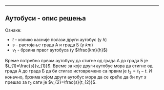 ﻿---
Аутобуси - опис решења
---
Ознаке:
- $t$ - колико касније полази други аутобус (у $h$)
- $s$ - растојање града А и града Б (у $km$)
- $v_{1}$ - брзина првог аутобуса (у $\frac{km}{h}$)

Време потребно првом аутобусу да стигне од града А до града Б је $t_{1}=\frac{s}{v_{1}}$.
Време за које други аутобус мора да стигне од града А до града Б да би стигао истовремено са првим је $t_{2}=t_{1}-t$.
И коначно, брзима којом други аутобус мора да се креће да би пут $s$ прешао за $t_{2}$ сати је $v_{2}=\frac{s}{t_{2}}$.  
